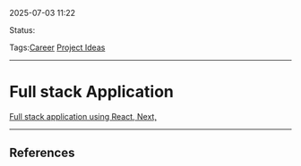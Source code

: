 
2025-07-03 11:22

Status:

Tags:[Career](../../3%20-%20Tags/Career.md) [Project Ideas](../../3%20-%20Tags/Project%20Ideas.md)

---
# Full stack Application
[Full stack application using React, Next, ](https://www.youtube.com/watch?v=MYPKZmb2CAg&t=20262s)


---
## References